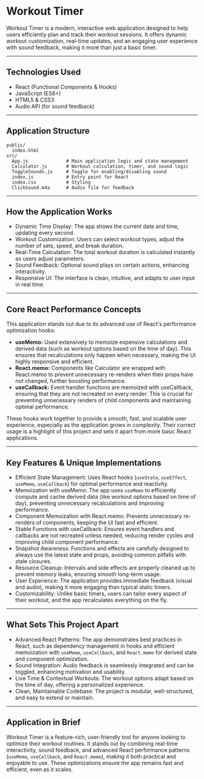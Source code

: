 # Workout Timer

Workout Timer is a modern, interactive web application designed to help users efficiently plan and track their workout sessions. It offers dynamic workout customization, real-time updates, and an engaging user experience with sound feedback, making it more than just a basic timer.

---

## Technologies Used

- React (Functional Components & Hooks)
- JavaScript (ES6+)
- HTML5 & CSS3
- Audio API (for sound feedback)

---

## Application Structure

```
public/
  index.html
src/
  App.js              # Main application logic and state management
  Calculator.js       # Workout calculation, timer, and sound logic
  ToggleSounds.js     # Toggle for enabling/disabling sound
  index.js            # Entry point for React
  index.css           # Styling
  ClickSound.m4a      # Audio file for feedback
```

---

## How the Application Works

- Dynamic Time Display: The app shows the current date and time, updating every second.
- Workout Customization: Users can select workout types, adjust the number of sets, speed, and break duration.
- Real-Time Calculation: The total workout duration is calculated instantly as users adjust parameters.
- Sound Feedback: Optional sound plays on certain actions, enhancing interactivity.
- Responsive UI: The interface is clean, intuitive, and adapts to user input in real time.

---

## Core React Performance Concepts

This application stands out due to its advanced use of React's performance optimization hooks:

- **useMemo:** Used extensively to memoize expensive calculations and derived data (such as workout options based on the time of day). This ensures that recalculations only happen when necessary, making the UI highly responsive and efficient.
- **React.memo:** Components like Calculator are wrapped with React.memo to prevent unnecessary re-renders when their props have not changed, further boosting performance.
- **useCallback:** Event handler functions are memoized with useCallback, ensuring that they are not recreated on every render. This is crucial for preventing unnecessary renders of child components and maintaining optimal performance.

These hooks work together to provide a smooth, fast, and scalable user experience, especially as the application grows in complexity. Their correct usage is a highlight of this project and sets it apart from more basic React applications.

---

## Key Features & Unique Implementations

- Efficient State Management: Uses React hooks (`useState`, `useEffect`, `useMemo`, `useCallback`) for optimal performance and reactivity.
- Memoization with useMemo: The app uses `useMemo` to efficiently compute and cache derived data (like workout options based on time of day), preventing unnecessary recalculations and improving performance.
- Component Memoization with React.memo: Prevents unnecessary re-renders of components, keeping the UI fast and efficient.
- Stable Functions with useCallback: Ensures event handlers and callbacks are not recreated unless needed, reducing render cycles and improving child component performance.
- Snapshot Awareness: Functions and effects are carefully designed to always use the latest state and props, avoiding common pitfalls with stale closures.
- Resource Cleanup: Intervals and side effects are properly cleaned up to prevent memory leaks, ensuring smooth long-term usage.
- User Experience: The application provides immediate feedback (visual and audio), making it more engaging than typical static timers.
- Customizability: Unlike basic timers, users can tailor every aspect of their workout, and the app recalculates everything on the fly.

---

## What Sets This Project Apart

- Advanced React Patterns: The app demonstrates best practices in React, such as dependency management in hooks and efficient memoization with `useMemo`, `useCallback`, and `React.memo` for derived state and component optimization.
- Sound Integration: Audio feedback is seamlessly integrated and can be toggled, enhancing motivation and usability.
- Live Time & Contextual Workouts: The workout options adapt based on the time of day, offering a personalized experience.
- Clean, Maintainable Codebase: The project is modular, well-structured, and easy to extend or maintain.

---

## Application in Brief

Workout Timer is a feature-rich, user-friendly tool for anyone looking to optimize their workout routines. It stands out by combining real-time interactivity, sound feedback, and advanced React performance patterns (`useMemo`, `useCallback`, and `React.memo`), making it both practical and enjoyable to use. These optimizations ensure the app remains fast and efficient, even as it scales.

